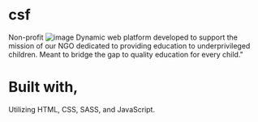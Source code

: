 # csf
Non-profit 
![image](https://github.com/jroycodes/csf/assets/97290886/4ca9c849-971a-4698-830d-cec74900d55f)
 Dynamic web platform developed to support the mission of our NGO dedicated to providing education to underprivileged children. Meant to bridge the gap to quality education for every child."
 # Built with, 
 Utilizing HTML, CSS, SASS, and JavaScript.
